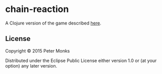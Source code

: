 # chain-reaction

A Clojure version of the game described [here](http://www.atarimagazines.com/compute/issue80/chain_reaction.php).

## License

Copyright © 2015 Peter Monks

Distributed under the Eclipse Public License either version 1.0 or (at
your option) any later version.
